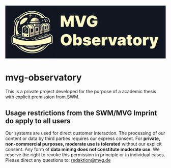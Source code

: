 ![](public/logo.png)
# mvg-observatory
This is a private project developed for the purpose of a academic thesis with explicit premission from SWM.

## Usage restrictions from the SWM/MVG Imprint do apply to all users

Our systems are used for direct customer interaction. The processing of our content or data by third parties requires our express consent. For **private, non-commercial purposes, moderate use is tolerated** without our explicit consent. Any form of **data mining does not constitute moderate use**. We reserve the right to revoke this permission in principle or in individual cases. Please direct any questions to: redaktion@mvg.de